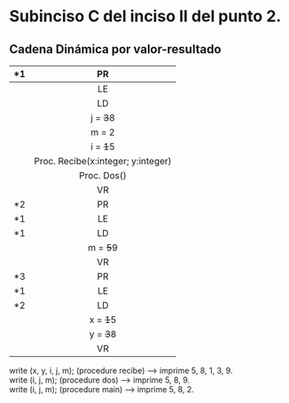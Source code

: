 # Subinciso C del inciso II del punto 2.

## Cadena Dinámica por valor-resultado

|*1|PR|
|:------:|:------:|
|  |LE|
|  |LD|
|  |j = ~~3~~8|
|  |m = 2|||
|  |i = ~~1~~5|
|  |Proc. Recibe(x:integer; y:integer)|
|  |Proc. Dos()|
|  |VR|
|*2|PR|
|*1|LE|
|*1|LD|
|  |m = ~~5~~9|
|  |VR|
|*3|PR|
|*1|LE|
|*2|LD|
|  |x = ~~1~~5|
|  |y = ~~3~~8|
|  |VR|

write (x, y, i, j, m); (procedure recibe) --> imprime 5, 8, 1, 3, 9.  
write (i, j, m); (procedure dos) --> imprime 5, 8, 9.  
write (i, j, m); (procedure main) --> imprime 5, 8, 2.
